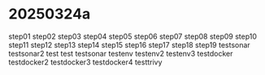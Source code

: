 # 20250324a

step01
step02
step03
step04
step05
step06
step07
step08
step09
step10
step11
step12
step13
step14
step15
step16
step17
step18
step19
testsonar
testsonar2
test
test
testsonar
testenv
testenv2
testenv3
testdocker
testdocker2
testdocker3
testdocker4
testtrivy
